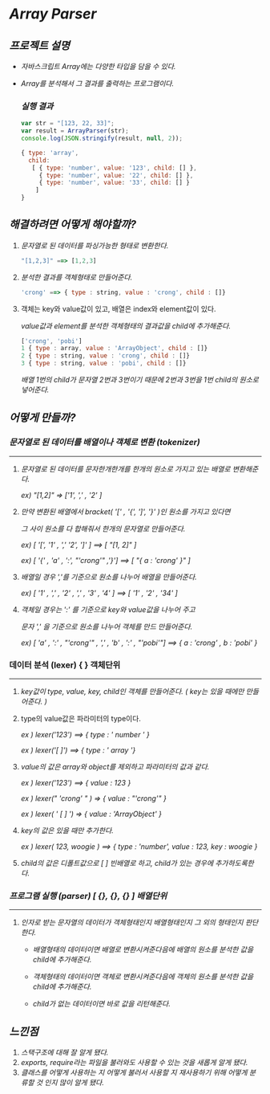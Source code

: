 # *Array Parser*

## *프로젝트 설명*

* *자바스크립트 Array에는 다양한 타입을 담을 수 있다.*

* *Array를 분석해서 그 결과를 출력하는 프로그램이다.*

  

  ### *실행 결과*

  ~~~js
  var str = "[123, 22, 33]";
  var result = ArrayParser(str);
  console.log(JSON.stringify(result, null, 2));
  ~~~

  

  ~~~js
  { type: 'array',
    child: 
     [ { type: 'number', value: '123', child: [] },
       { type: 'number', value: '22', child: [] },
       { type: 'number', value: '33', child: [] } 
      ]
  }
  ~~~



## *해결하려면 어떻게 해야할까?*

1. *문자열로 된 데이터를 파싱가능한 형태로 변환한다.*

   ~~~js
   "[1,2,3]" ==> [1,2,3]
   ~~~

2. *분석한 결과를 객체형태로 만들어준다.*

   ~~~js
   'crong' ==> { type : string, value : 'crong', child : []}
   ~~~

3. 객체는 key와 value값이 있고, 배열은 index와 element값이 있다. 

   *value값과 element를 분석한 객체형태의 결과값을 child에 추가해준다.*

   ~~~js
   ['crong', 'pobi']
   1 { type : array, value : 'ArrayObject', child : []}
   2 { type : string, value : 'crong', child : []}
   3 { type : string, value : 'pobi', child : []} 
   ~~~

   *배열 1번의 child가 문자열 2번과 3번이기 때문에 2번과 3번을 1번 child의 원소로 넣어준다.*

   

## *어떻게 만들까?*

### *문자열로 된 데이터를 배열이나 객체로 변환 (tokenizer)*

--------

1. *문자열로 된 데이터를 문자한개한개를 한개의 원소로 가지고 있는 배열로 변환해준다.*

   *ex) "[1,2]" => ['1', ',' , '2' ]*

   

2. *만약 변환된 배열에서 bracket( '[' , '{', ']', '}' )인 원소를 가지고 있다면*

   *그 사이 원소를 다 합해줘서 한개의 문자열로 만들어준다.*

   *ex) [ '[', '1' , ',' '2', ']' ] ==> [ "[1, 2]" ]*

   *ex) [ '{' , 'a' , ':', "'crong'" ,'}'] ==> [ "{ a : 'crong' }" ]*

   

3. *배열일 경우 ','를 기준으로 원소를 나누어 배열을 만들어준다.*

   *ex) [ '1' , ',' , '2' , ',' , '3' , '4' ] ==> [ '1' , '2' , '34' ]*

   

4. *객체일 경우는 ':' 를 기준으로 key와 value값을 나누어 주고*

   *문자 ',' 을 기준으로 원소를 나누어 객체를 만드 만들어준다.*

   *ex) [ 'a' , ':' , "'crong'" , ',' , 'b' , ':' , "'pobi'"] ==> { a : 'crong' , b : 'pobi' }*



### 데이터 분석 (lexer) { } 객체단위  

---

1. *key값이 type, value, key, child인 객체를 만들어준다. ( key는 있을 때에만 만들어준다. )*

2. type의 value값은 파라미터의 type이다. 

   *ex ) lexer('123') ==> { type : ' number ' }*

   *ex ) lexer('[ ]') ==> { type : ' array '}*

3. *value의 값은 array와 object를 제외하고 파라미터의 값과 같다.*

   *ex ) lexer('123') ==> { value : 123 }*

   *ex ) lexer(" 'crong' " ) => { value : "'crong'" }*

   *ex ) lexer( ' [ ] ') => { value : 'ArrayObject' }*

4. *key의 값은 있을 때만 추가한다.*

   *ex ) lexer( 123, woogie ) ==> { type : 'number', value : 123, key : woogie }*

5. *child의 값은 디폴트값으로 [ ] 빈배열로 하고, child가 있는 경우에 추가하도록한다.*

### *프로그램 실행 (parser)  [ {}, {}, {} ] 배열단위*

---

1. *인자로 받는 문자열의 데이터가 객체형태인지 배열형태인지 그 외의 형태인지 판단한다.*
   * *배열형태의 데이터이면 배열로 변환시켜준다음에 배열의 원소를 분석한 값을 child에 추가해준다.*

   * *객체형태의 데이터이면 객체로 변환시켜준다음에 객체의 원소를 분석한 값을 child에 추가해준다.*

   * *child가 없는 데이터이면 바로 값을 리턴해준다.*



## *느낀점*

1. *스택구조에 대해 잘 알게 됐다.*
2. *exports, require라는 파일을 불러와도 사용할 수 있는 것을 새롭게 알게 됐다.*
3. *클래스를 어떻게 사용하는 지 어떻게 불러서 사용할 지 재사용하기 위해 어떻게 분류할 것 인지 많이 알게 됐다.*

